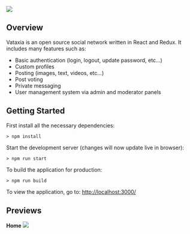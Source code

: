 ![](http://i.imgur.com/y3YLhkW.png)

## Overview

Vataxia is an open source social network written in React and Redux. It includes many features such as:
- Basic authentication (login, logout, update password, etc...)
- Custom profiles
- Posting (images, text, videos, etc...)
- Post voting
- Private messaging
- User management system via admin and moderator panels

## Getting Started

First install all the necessary dependencies:
```
> npm install
```

Start the development server (changes will now update live in browser):
```
> npm run start
```

To build the application for production:
```
> npm run build
```

To view the application, go to: [http://localhost:3000/](http://localhost:3000/)

## Previews

**Home**
![](http://i.imgur.com/eCafB75.png)
